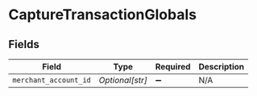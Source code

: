 # CaptureTransactionGlobals


## Fields

| Field                 | Type                  | Required              | Description           |
| --------------------- | --------------------- | --------------------- | --------------------- |
| `merchant_account_id` | *Optional[str]*       | :heavy_minus_sign:    | N/A                   |